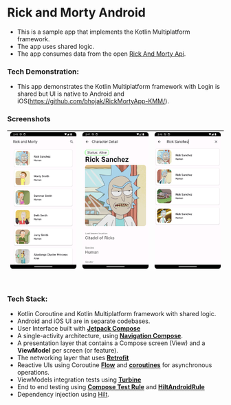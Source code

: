 # Rick and Morty Android
*  This is a sample app that implements the Kotlin Multiplatform framework. 
*  The app uses shared logic. 
*  The app consumes data from the open [Rick And Morty Api](https://rickandmortyapi.com/).

### Tech Demonstration:
*  This app demonstrates the Kotlin Multiplatform framework with Login is shared but UI is native to Android and iOS(https://github.com/bhojak/RickMortyApp-KMM/).

### Screenshots   


| <img width="240" src="./screenshots/characters_list.png" /> | <img width="240" src="./screenshots/character_detail.png" /> | <img width="240" src="./screenshots/characters_search.png" /> |
|-------------------------------------------------------------|--------------------------------------------------------------|---------------------------------------------------------------|

<br/>

### Tech Stack:

*   Kotlin Coroutine and Kotlin Multiplatform framework with shared logic.
*   Android and iOS UI are in separate codebases.
*   User Interface built with **[Jetpack Compose](https://developer.android.com/jetpack/compose)**
*   A single-activity architecture, using **[Navigation Compose](https://developer.android.com/jetpack/compose/navigation)**.
*   A presentation layer that contains a Compose screen (View) and a **ViewModel** per screen (or feature).
*   The networking layer that uses **[Retrofit](https://square.github.io/retrofit/)**
*   Reactive UIs using Coroutine **[Flow](https://developer.android.com/kotlin/flow)** and **[coroutines](https://kotlinlang.org/docs/coroutines-overview.html)** for asynchronous operations.
*   ViewModels integration tests using **[Turbine](https://github.com/cashapp/turbine)**
*   End to end testing using **[Compose Test Rule](https://developer.android.com/reference/kotlin/androidx/compose/ui/test/junit4/ComposeTestRule)** and **[HiltAndroidRule](https://dagger.dev/api/latest/dagger/hilt/android/testing/HiltAndroidRule.html)**
*   Dependency injection using [Hilt](https://developer.android.com/training/dependency-injection/hilt-android).





